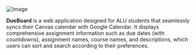 ![Image](https://github.com/user-attachments/assets/e68b260f-37a1-4a07-919d-be969c52325f)   
  
**DueBoard** is a web application designed for ALU students that seamlessly syncs their Canvas calendar with Google Calendar. It displays comprehensive assignment information such as due dates (with countdowns), assignment names, course names, and descriptions, which users can sort and search according to their preferences.
